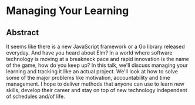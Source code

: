 # Managing Your Learning

## Abstract

It seems like there is a new JavaScript framework or a Go library released everyday. And have you heard about Elm? In a world where software technology is moving at a breakneck pace and rapid innovation is the name of the game, how do you keep up? In this talk, we'll discuss managing your learning and tracking it like an actual project. We'll look at how to solve some of the major problems like motivation, accountability and time management. I hope to deliver methods that anyone can use to learn new skills, develop their career and stay on top of new technology independent of schedules and/of life. 

